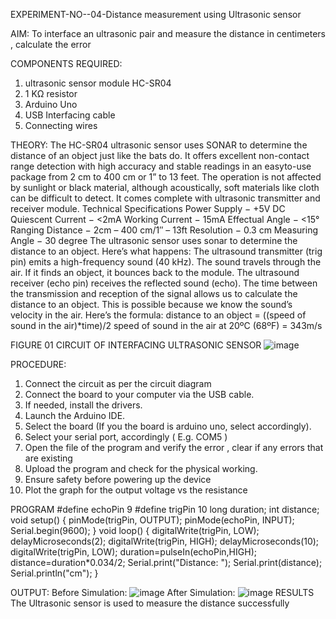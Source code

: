 EXPERIMENT-NO--04-Distance measurement using Ultrasonic sensor

AIM:
To interface an ultrasonic pair and measure the distance in centimeters , calculate the error

COMPONENTS REQUIRED:
1. ultrasonic sensor module HC-SR04
2. 1 KΩ resistor
3. Arduino Uno
4. USB Interfacing cable
5. Connecting wires

THEORY:
The HC-SR04 ultrasonic sensor uses SONAR to determine the distance of an object just like the bats
do. It offers excellent non-contact range detection with high accuracy and stable readings in an easyto-use package from 2 cm to 400 cm or 1” to 13 feet.
The operation is not affected by sunlight or black material, although acoustically, soft materials like
cloth can be difficult to detect. It comes complete with ultrasonic transmitter and receiver module.
Technical Specifications Power Supply − +5V DC Quiescent Current − <2mA Working Current − 15mA
Effectual Angle − <15° Ranging Distance − 2cm – 400 cm/1″ – 13ft Resolution − 0.3 cm Measuring
Angle − 30 degree
The ultrasonic sensor uses sonar to determine the distance to an object. Here’s what happens:
The ultrasound transmitter (trig pin) emits a high-frequency sound (40 kHz). The sound travels
through the air. If it finds an object, it bounces back to the module. The ultrasound receiver (echo
pin) receives the reflected sound (echo). The time between the transmission and reception of the
signal allows us to calculate the distance to an object. This is possible because we know the sound’s
velocity in the air. Here’s the formula:
distance to an object = ((speed of sound in the air)*time)/2 speed of sound in the air at 20ºC (68ºF) =
343m/s

FIGURE 01 CIRCUIT OF INTERFACING ULTRASONIC SENSOR
![image](https://github.com/Balaramansethu/Ex.-04---Interfacing-digital-output-with-arduino-ultrasonic-sensor/assets/96691241/f32095fe-5b68-451b-b495-97514d30f3b3)

PROCEDURE:
1. Connect the circuit as per the circuit diagram
2. Connect the board to your computer via the USB cable.
3. If needed, install the drivers.
4. Launch the Arduino IDE.
5. Select the board (If you the board is arduino uno, select accordingly).
6. Select your serial port, accordingly ( E.g. COM5 )
7. Open the file of the program and verify the error , clear if any errors that are existing
8. Upload the program and check for the physical working.
9. Ensure safety before powering up the device
10. Plot the graph for the output voltage vs the resistance

PROGRAM
#define echoPin 9
#define trigPin 10
long duration;
int distance;
void setup()
{
 pinMode(trigPin, OUTPUT);
 pinMode(echoPin, INPUT);
 Serial.begin(9600);
}
void loop()
{
 digitalWrite(trigPin, LOW);
 delayMicroseconds(2);
 digitalWrite(trigPin, HIGH);
 delayMicroseconds(10);
 digitalWrite(trigPin, LOW);
 duration=pulseIn(echoPin,HIGH);
 distance=duration*0.034/2;
 Serial.print("Distance: ");
 Serial.print(distance);
 Serial.println("cm"); }

OUTPUT:
Before Simulation:
![image](https://github.com/Balaramansethu/Ex.-04---Interfacing-digital-output-with-arduino-ultrasonic-sensor/assets/96691241/55522c65-a976-4267-b33b-d0eaa7c79e74)
After Simulation:
![image](https://github.com/Balaramansethu/Ex.-04---Interfacing-digital-output-with-arduino-ultrasonic-sensor/assets/96691241/c2b502af-1e3f-4107-8241-0ce578956054)
RESULTS
The Ultrasonic sensor is used to measure the distance successfully
